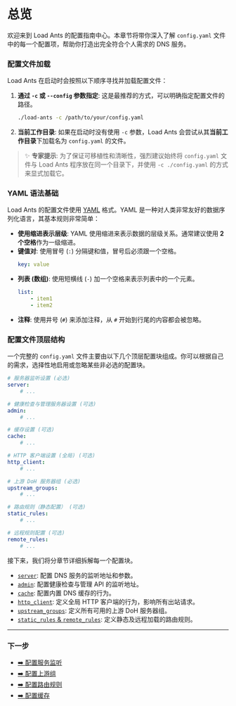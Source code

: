 # 总览

欢迎来到 Load Ants 的配置指南中心。本章节将带你深入了解 `config.yaml` 文件中的每一个配置项，帮助你打造出完全符合个人需求的 DNS 服务。

### 配置文件加载

Load Ants 在启动时会按照以下顺序寻找并加载配置文件：

1.  **通过 `-c` 或 `--config` 参数指定**:
    这是最推荐的方式，可以明确指定配置文件的路径。

    ```bash
    ./load-ants -c /path/to/your/config.yaml
    ```

2.  **当前工作目录**:
    如果在启动时没有使用 `-c` 参数，Load Ants 会尝试从其**当前工作目录**下加载名为 `config.yaml` 的文件。

> ✨ **专家提示**:
> 为了保证可移植性和清晰性，强烈建议始终将 `config.yaml` 文件与 Load Ants 程序放在同一个目录下，并使用 `-c ./config.yaml` 的方式来显式加载它。

### YAML 语法基础

Load Ants 的配置文件使用 [YAML](https://yaml.org/) 格式。YAML 是一种对人类非常友好的数据序列化语言，其基本规则非常简单：

-   **使用缩进表示层级**: YAML 使用缩进来表示数据的层级关系。通常建议使用 **2 个空格**作为一级缩进。
-   **键值对**: 使用冒号 (`:`) 分隔键和值，冒号后必须跟一个空格。
    ```yaml
    key: value
    ```
-   **列表 (数组)**: 使用短横线 (`-`) 加一个空格来表示列表中的一个元素。
    ```yaml
    list:
        - item1
        - item2
    ```
-   **注释**: 使用井号 (`#`) 来添加注释，从 `#` 开始到行尾的内容都会被忽略。

### 配置文件顶层结构

一个完整的 `config.yaml` 文件主要由以下几个顶层配置块组成。你可以根据自己的需求，选择性地启用或忽略某些非必选的配置块。

```yaml
# 服务器监听设置 (必选)
server:
    # ...

# 健康检查与管理服务器设置 (可选)
admin:
    # ...

# 缓存设置 (可选)
cache:
    # ...

# HTTP 客户端设置 (全局) (可选)
http_client:
    # ...

# 上游 DoH 服务器组 (必选)
upstream_groups:
    # ...

# 路由规则（静态配置） (可选)
static_rules:
    # ...

# 远程规则配置 (可选)
remote_rules:
    # ...
```

接下来，我们将分章节详细拆解每一个配置块。

-   [`server`](./server.md): 配置 DNS 服务的监听地址和参数。
-   [`admin`](./server.md#admin-管理服务器): 配置健康检查与管理 API 的监听地址。
-   [`cache`](./cache.md): 配置内置 DNS 缓存的行为。
-   [`http_client`](./http-client.md): 定义全局 HTTP 客户端的行为，影响所有出站请求。
-   [`upstream_groups`](./upstream-groups.md): 定义所有可用的上游 DoH 服务器组。
-   [`static_rules` & `remote_rules`](./routing-rules.md): 定义静态及远程加载的路由规则。

---

### 下一步

-   [➡️ 配置服务监听](./server.md)
-   [➡️ 配置上游组](./upstream-groups.md)
-   [➡️ 配置路由规则](./routing-rules.md)
-   [➡️ 配置缓存](./cache.md)
